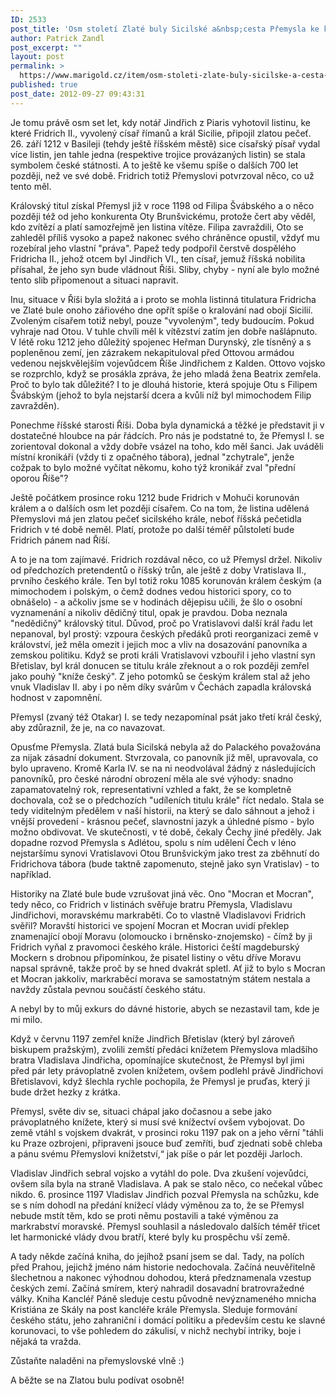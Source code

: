 ```yaml
---
ID: 2533
post_title: 'Osm století Zlaté buly Sicilské a&nbsp;cesta Přemysla ke královské koruně'
author: Patrick Zandl
post_excerpt: ""
layout: post
permalink: >
  https://www.marigold.cz/item/osm-stoleti-zlate-buly-sicilske-a-cesta-premysla-ke-kralovske-korune
published: true
post_date: 2012-09-27 09:43:31
---
```

<p> Je tomu právě osm set let, kdy notář Jindřich z Piaris vyhotovil listinu, ke které Fridrich II., vyvolený císař římanů a král Sicilie, připojil zlatou pečeť. 26. září 1212 v Basileji (tehdy ještě říšském městě) sice císařský písař vydal více listin, jen tahle jedna (respektive trojice provázaných listin) se stala symbolem české státnosti. A to ještě ke všemu spíše o dalších 700 let později, než ve své době. Fridrich totiž Přemyslovi potvrzoval něco, co už tento měl.</p>

<p>Královský titul získal Přemysl již v roce 1198 od Filipa Švábského a o něco později též od jeho konkurenta Oty Brunšvickému, protože čert aby věděl, kdo zvítězí a platí samozřejmě jen listina vítěze. Filipa zavraždili, Oto se zahleděl příliš vysoko a papež nakonec svého chráněnce opustil, vždyť mu rozebíral jeho vlastní "práva". Papež tedy podpořil čerstvě dospělého Fridricha II., jehož otcem byl Jindřich VI., ten císař, jemuž říšská nobilita přísahal, že jeho syn bude vládnout Říši. Sliby, chyby - nyní ale bylo možné tento slib připomenout a situaci napravit. </p>

<p>Inu, situace v Říši byla složitá a i proto se mohla listinná titulatura Fridricha ve Zlaté bule onoho zářiového dne opřít spíše o kralování nad obojí Sicilií. Zvoleným císařem totiž nebyl, pouze "vyvoleným", tedy budoucím. Pokud vyhraje nad Otou. V tuhle chvíli měl k vítězství zatím jen dobře našlápnuto. V létě roku 1212 jeho důležitý spojenec Heřman Durynský, zle tísněný a s popleněnou zemí, jen zázrakem nekapituloval před Ottovou armádou vedenou nejskvělejším vojevůdcem Říše Jindřichem z Kalden. Ottovo vojsko se rozprchlo, když se prosákla zpráva, že jeho mladá žena Beatrix zemřela. Proč to bylo tak důležité? I to je dlouhá historie, která spojuje Otu s Filipem Švábským (jehož to byla nejstarší dcera a kvůli níž byl mimochodem Filip zavražděn).    </p>

<p>Ponechme říšské starosti Říši. Doba byla dynamická a těžké je představit ji v dostatečné hloubce na pár řádcích. Pro nás je podstatné to, že Přemysl I. se zorientoval dokonal a vždy dobře vsázel na toho, kdo měl šanci. Jak uváděli místní kronikáři (vždy ti z opačného tábora), jednal "zchytrale", jenže cožpak to bylo možné vyčítat někomu, koho týž kronikář zval "přední oporou Říše"?  </p>

<p>Ještě počátkem prosince roku 1212 bude Fridrich v Mohuči korunován králem a o dalších osm let později císařem. Co na tom, že listina udělená Přemyslovi má jen zlatou pečeť sicilského krále, neboť říšská pečetidla Fridrich v té době neměl. Platí, protože po další téměř půlstoletí bude Fridrich pánem nad Říší. </p>

<p>A to je na tom zajímavé. Fridrich rozdával něco, co už Přemysl držel. Nikoliv od předchozích pretendentů o říšský trůn, ale ještě z doby Vratislava II., prvního českého krále. Ten byl totiž roku 1085 korunován králem českým (a mimochodem i polským, o čemž dodnes vedou historici spory, co to obnášelo) - a ačkoliv jsme se v hodinách dějepisu učili, že šlo o osobní vyznamenání a nikoliv dědičný titul, opak je pravdou. Doba neznala "nedědičný" královský titul. Důvod, proč po Vratislavovi další král řadu let nepanoval, byl prostý: vzpoura českých předáků proti reorganizaci země v království, jež měla omezit i jejich moc a vliv na dosazování panovníka a zemskou politiku. Když se proti králi Vratislavovi vzbouřil i jeho vlastní syn Břetislav, byl král donucen se titulu krále zřeknout a o rok později zemřel jako pouhý "kníže český". Z jeho potomků se českým králem stal až jeho vnuk Vladislav II. aby i po něm díky svárům v Čechách zapadla královská hodnost v zapomnění. </p>

<p>Přemysl (zvaný též Otakar) I. se tedy nezapomínal psát jako třetí král český, aby zdůraznil, že je, na co navazovat. </p>

<p>Opusťme Přemysla. Zlatá bula Sicilská nebyla až do Palackého považována za nijak zásadní dokument. Stvrzovala, co panovník již měl, upravovala, co bylo upraveno. Kromě Karla IV. se na ni neodvolával žádný z následujících panovníků, pro české národní obrození měla ale své výhody: snadno zapamatovatelný rok, representativní vzhled a fakt, že se kompletně dochovala, což se o předchozích "udíleních titulu krále" říct nedalo. Stala se tedy viditelným předělem v naší historii, na který se dalo sáhnout a jehož i vnější provedení - krásnou pečeť, slavnostní jazyk a úhledné písmo - bylo možno obdivovat. Ve skutečnosti, v té době, čekaly Čechy jiné předěly. Jak dopadne rozvod Přemysla s Adlétou, spolu  s ním udělení Čech v léno nejstaršímu synovi Vratislavovi Otou Brunšvickým jako trest za zběhnutí do Fridrichova tábora (bude taktně zapomenuto, stejně jako syn Vratislav) - to například. </p>

<p>Historiky na Zlaté bule bude vzrušovat jiná věc. Ono "Mocran et Mocran", tedy něco, co Fridrich v listinách svěřuje bratru Přemysla, Vladislavu Jindřichovi, moravskému markraběti. Co to vlastně Vladislavovi Fridrich svěřil? Moravští historici ve spojení Mocran et Mocran uvidí překlep znamenající obojí Moravu (olomoucko i brněnsko-znojemsko) - čímž by ji Fridrich vyňal z pravomoci českého krále. Historici čeští magdeburský Mockern s drobnou připomínkou, že pisatel listiny o větu dříve Moravu napsal správně, takže proč by se hned dvakrát spletl. Ať již to bylo s Mocran et Mocran jakkoliv, markraběcí morava se samostatným státem nestala a navždy zůstala pevnou součástí českého státu. </p>

<p>A nebyl by to můj exkurs do dávné historie, abych se nezastavil tam, kde je mi milo. </p>

<p>Když v červnu 1197 zemřel kníže Jindřich Břetislav (který byl zároveň biskupem pražským), zvolili zemští předáci knížetem Přemyslova mladšího bratra Vladislava Jindřicha, opomínajíce skutečnost, že Přemysl byl jimi před pár lety právoplatně zvolen knížetem, ovšem podlehl právě Jindřichovi Břetislavovi, když šlechla rychle pochopila, že Přemysl je pruďas, který ji bude držet hezky z krátka. </p>

<p>Přemysl, světe div se, situaci chápal jako dočasnou a sebe jako právoplatného knížete, který si musí své knížectví ovšem vybojovat. Do země vtáhl s vojskem dvakrát, v prosinci roku 1197 pak on a jeho věrní "táhli ku Praze ozbrojeni, připraveni jsouce buď zemříti, buď zjednati sobě chleba a pánu svému Přemyslovi knížetství,“ jak píše o pár let později Jarloch.</p>

<p>Vladislav Jindřich sebral vojsko a vytáhl do pole. Dva zkušení vojevůdci, ovšem síla byla na straně Vladislava. A pak se stalo něco, co nečekal vůbec nikdo. 6. prosince 1197 Vladislav Jindřich pozval Přemysla na schůzku, kde se s ním dohodl na předání knížecí vlády výměnou za to, že se Přemysl nebude mstít těm, kdo se proti němu postavili a také výměnou za markrabství moravské. Přemysl souhlasil a následovalo dalších téměř třicet let harmonické vlády dvou bratří, které byly ku prospěchu vší země. </p>

<p>A tady někde začíná kniha, do jejíhož psaní jsem se dal. Tady, na polích před Prahou, jejichž jméno nám historie nedochovala. Začíná neuvěřitelně šlechetnou a nakonec výhodnou dohodou, která předznamenala vzestup českých zemí. Začíná smírem, který nahradil dosavadní bratrovražedné války. Kniha Kancléř Páně sleduje cestu původně nevýznameného mnicha Kristiána ze Skály na post kancléře krále Přemysla. Sleduje formování českého státu, jeho zahraniční i domácí politiku a především cestu ke slavné korunovaci, to vše pohledem do zákulisí, v nichž nechybí intriky, boje i nějaká ta vražda.  </p>

<p>Zůstaňte naladěni na přemyslovské vlně :)</p>

<p>A běžte se na Zlatou bulu podívat osobně!</p>